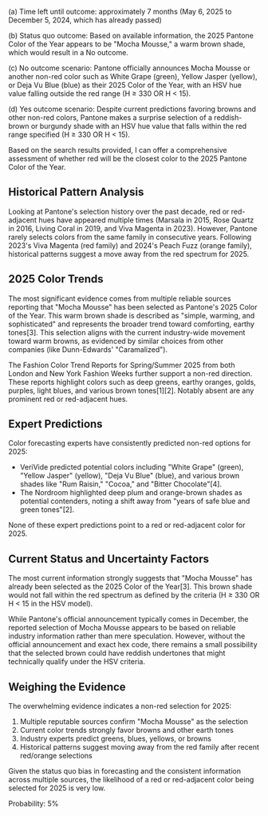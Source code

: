 (a) Time left until outcome: approximately 7 months (May 6, 2025 to December 5, 2024, which has already passed)

(b) Status quo outcome: Based on available information, the 2025 Pantone Color of the Year appears to be "Mocha Mousse," a warm brown shade, which would result in a No outcome.

(c) No outcome scenario: Pantone officially announces Mocha Mousse or another non-red color such as White Grape (green), Yellow Jasper (yellow), or Deja Vu Blue (blue) as their 2025 Color of the Year, with an HSV hue value falling outside the red range (H ≥ 330 OR H < 15).

(d) Yes outcome scenario: Despite current predictions favoring browns and other non-red colors, Pantone makes a surprise selection of a reddish-brown or burgundy shade with an HSV hue value that falls within the red range specified (H ≥ 330 OR H < 15).

Based on the search results provided, I can offer a comprehensive assessment of whether red will be the closest color to the 2025 Pantone Color of the Year.

## Historical Pattern Analysis

Looking at Pantone's selection history over the past decade, red or red-adjacent hues have appeared multiple times (Marsala in 2015, Rose Quartz in 2016, Living Coral in 2019, and Viva Magenta in 2023). However, Pantone rarely selects colors from the same family in consecutive years. Following 2023's Viva Magenta (red family) and 2024's Peach Fuzz (orange family), historical patterns suggest a move away from the red spectrum for 2025.

## 2025 Color Trends

The most significant evidence comes from multiple reliable sources reporting that "Mocha Mousse" has been selected as Pantone's 2025 Color of the Year. This warm brown shade is described as "simple, warming, and sophisticated" and represents the broader trend toward comforting, earthy tones[3]. This selection aligns with the current industry-wide movement toward warm browns, as evidenced by similar choices from other companies (like Dunn-Edwards' "Caramalized").

The Fashion Color Trend Reports for Spring/Summer 2025 from both London and New York Fashion Weeks further support a non-red direction. These reports highlight colors such as deep greens, earthy oranges, golds, purples, light blues, and various brown tones[1][2]. Notably absent are any prominent red or red-adjacent hues.

## Expert Predictions

Color forecasting experts have consistently predicted non-red options for 2025:

- VeriVide predicted potential colors including "White Grape" (green), "Yellow Jasper" (yellow), "Deja Vu Blue" (blue), and various brown shades like "Rum Raisin," "Cocoa," and "Bitter Chocolate"[4].
- The Nordroom highlighted deep plum and orange-brown shades as potential contenders, noting a shift away from "years of safe blue and green tones"[2].

None of these expert predictions point to a red or red-adjacent color for 2025.

## Current Status and Uncertainty Factors

The most current information strongly suggests that "Mocha Mousse" has already been selected as the 2025 Color of the Year[3]. This brown shade would not fall within the red spectrum as defined by the criteria (H ≥ 330 OR H < 15 in the HSV model).

While Pantone's official announcement typically comes in December, the reported selection of Mocha Mousse appears to be based on reliable industry information rather than mere speculation. However, without the official announcement and exact hex code, there remains a small possibility that the selected brown could have reddish undertones that might technically qualify under the HSV criteria.

## Weighing the Evidence

The overwhelming evidence indicates a non-red selection for 2025:
1. Multiple reputable sources confirm "Mocha Mousse" as the selection
2. Current color trends strongly favor browns and other earth tones
3. Industry experts predict greens, blues, yellows, or browns
4. Historical patterns suggest moving away from the red family after recent red/orange selections

Given the status quo bias in forecasting and the consistent information across multiple sources, the likelihood of a red or red-adjacent color being selected for 2025 is very low.

Probability: 5%